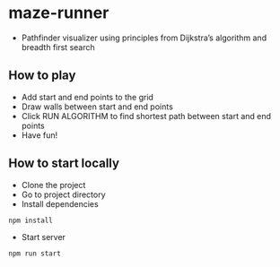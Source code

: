 # maze-runner
- Pathfinder visualizer using principles from Dijkstra’s algorithm and breadth first search
## How to play
- Add start and end points to the grid
- Draw walls between start and end points
- Click RUN ALGORITHM to find shortest path between start and end points
- Have fun!
## How to start locally
- Clone the project
- Go to project directory
- Install dependencies
```
npm install
```
- Start server
```
npm run start
```
